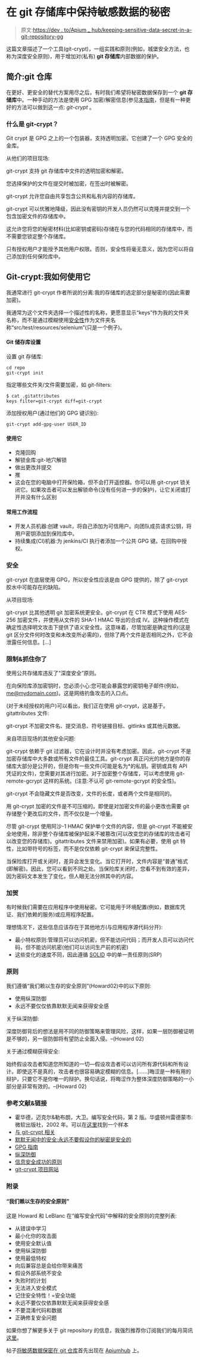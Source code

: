 # 在 git 存储库中保持敏感数据的秘密

> 原文:[https://dev . to/Apium _ hub/keeping-sensitive-data-secret-in-a-git-repository-gg](https://dev.to/apium_hub/keeping-sensitive-data-secret-in-a-git-repository-gg)

这篇文章描述了一个工具(git-crypt)，一组实践和原则(例如，城堡安全方法，也称为深度安全原则)，用于增加对(私有) **git 存储库**内部数据的保护。

## [](#introduction-git-repository)简介:git 仓库

在更好、更安全的替代方案用尽之后，有时我们希望将秘密数据保存到一个 **git 存储库**中。一种手动的方法是使用 GPG 加密/解密信息(参见[本指南](http://www.ianatkinson.net/computing/gnupg.htm)，但是有一种更好的方法可以做到这一点: *git-crypt* 。

### [](#what-is-gitcrypt)什么是 git-crypt？

Git crypt 是 GPG 之上的一个包装器，支持透明加密。它创建了一个 GPG 安全的金库。

从他们的项目现场:

git-crypt 支持 git 存储库中文件的透明加密和解密。

您选择保护的文件在提交时被加密，在签出时被解密。

git-crypt 允许您自由共享包含公共和私有内容的存储库。

git-crypt 可以优雅地降级，因此没有密钥的开发人员仍然可以克隆并提交到一个包含加密文件的存储库中。

这允许您将您的秘密材料(比如密钥或密码)存储在与您的代码相同的存储库中，而不需要您锁定整个存储库。

只有授权用户才能授予其他用户权限。否则，安全性将毫无意义，因为您可以将自己添加到任何保险库中。

## Git-crypt:我如何使用它

我通常进行 git-crypt 作者所说的分离:我的存储库的选定部分是秘密的(因此需要加密)。

我通常为这个文件夹选择一个描述性的名称，更愿意显示“keys”作为我的文件夹名称，而不是通过模糊使用[安全性](https://www.us-cert.gov/bsi/articles/knowledge/principles/never-assuming-that-your-secrets-are-safe)作为文件夹名称“src/test/resources/selenium”(只是一个例子)。

#### [](#git-repository-set-up)Git 储存库设置

设置 git 存储库:

```
cd repo
git-crypt init 
```

指定哪些文件夹/文件需要加密，如 git-filters:

```
$ cat .gitattributes
keys filter=git-crypt diff=git-crypt 
```

添加授权用户(通过他们的 GPG 键识别):

```
git-crypt add-gpg-user USER_ID 
```

#### [](#using-it)使用它

*   克隆回购
*   解锁金库:git-地穴解锁
*   做出更改并提交
*   推
*   这会在您的电脑中打开保险箱，但不会打开遥控器。你可以用 git-crypt 锁关闭它。如果攻击者可以发出解锁命令(没有任何进一步的保护)，让它关闭或打开并没有什么区别

#### [](#common-workflows)常用工作流程

*   开发人员机器:创建 vault，将自己添加为可信用户。向团队成员请求公钥，将用户密钥添加到保险库中。
*   持续集成(CI)机器:为 jenkins/CI 执行者添加一个公共 GPG 键。在回购中授权。

### [](#security)安全

git-crypt 在底层使用 GPG，所以安全性应该是由 GPG 提供的，除了 git-crypt 胶水中可能存在的缺陷。

从项目现场:

git-crypt 比其他透明 git 加密系统更安全。git-crypt 在 CTR 模式下使用 AES-256 加密文件，并使用从文件的 SHA-1 HMAC 导出的合成 IV。这种操作模式在确定性选择明文攻击下提供了语义安全性。这意味着，尽管加密是确定性的(这是 git 区分文件何时改变和未改变所必需的)，但除了两个文件是否相同之外，它不会泄露任何信息。[…]

### [](#limitations-amp-gotchas)限制&抓住你了

使用公共存储库违反了“深度安全”原则。

在向保险库添加密钥时，您必须小心:您可能会暴露您的密钥电子邮件(例如，[me@mydomain.com](mailto:me@mydomain.com))。这是网络钓鱼攻击的入口点。

(对于未经授权的用户)可以看出，我们正在使用 git-crypt，这是基于。gitattributes 文件:

git-crypt 不加密文件名、提交消息、符号链接目标、gitlinks 或其他元数据。

来自项目现场的其他安全问题:

git-crypt 依赖于 git 过滤器，它在设计时并没有考虑加密。因此，git-crypt 不是加密存储库中大多数或所有文件的最佳工具。git-crypt 真正闪光的地方是你的存储库大部分是公开的，但是你有一些文件(可能是名为*的私钥。密钥或具有 API 凭证的文件)，您需要对其进行加密。对于加密整个存储库，可以考虑使用 git-remote-gcrypt 这样的系统。(注意:不认可 git-remote-gcrypt 的安全性)。

git-crypt 不会隐藏文件是否改变，文件的长度，或者两个文件是相同的。

用 git-crypt 加密的文件是不可压缩的。即使是对加密文件的最小更改也需要 git 存储整个更改后的文件，而不仅仅是一个增量。

尽管 git-crypt 使用阿沙-1 HMAC 保护单个文件的内容，但是 git-crypt 不能被安全地使用，除非整个存储库被保护起来不被篡改(可以改变您的存储库的攻击者可以改变您的存储库)。gitattributes 文件来禁用加密)。如果有必要，使用 git 特性，比如带符号的标签，而不是仅仅依赖 git-crypt 来保证完整性。

当保险库打开或关闭时，差异会发生变化。当它打开时，文件内容是“普通”格式(即解密)。因此，您可以看到不同之处。当保险库关闭时，您看不到有效的差异，因为密码文本发生了变化，但人眼无法分辨其中的内容。

### [](#extras)加贺

有时候我们需要在应用程序中使用秘密。它可能用于环境配置(例如，数据库凭证、我们依赖的服务)或应用程序配置。

理想情况下，这些信息应该存在于其他地方(与应用程序源代码分开):

*   最小特权原则:管理员可以访问机密，但不能访问代码；而开发人员可以访问代码，但不能访问机密(他们可以访问生产前的机密)
*   这些变化的速度不同，因此遵循 [SOLID](https://apiumhub.com/tech-blog-barcelona/solid-principles/) 中的单一责任原则(SRP)

### [](#principles)原则

我们遵循“我们赖以生存的安全原则”(Howard02)中的以下原则:

*   使用纵深防御
*   永远不要仅仅依靠默默无闻来获得安全感

关于纵深防御:

深度防御背后的想法是用不同的防御策略来管理风险，这样，如果一层防御被证明是不够的，另一层防御将有望防止全面入侵。–(Howard 02)

关于通过模糊获得安全:

始终假设攻击者知道您所知道的一切—假设攻击者可以访问所有源代码和所有设计。即使这不是真的，攻击者也很容易确定模糊的信息。[……]晦涩是一种有用的辩护，只要它不是你唯一的辩护。换句话说，将晦涩作为整体深度防御策略的一小部分是非常有效的。–(Howard 02)

### [](#references-amp-links)参考文献&链接

*   霍华德，迈克尔&勒布朗，大卫。编写安全代码，第 2 版。华盛顿州雷德蒙市:微软出版社，2002 年。可以在[这里](https://ptgmedia.pearsoncmg.com/images/9780735617223/samplepages/9780735617223.pdf)找到一个样本
*   [与 git-crypt 相关](https://www.agwa.name/git/git-crypt.git/raw/master/README)
*   [默默无闻中的安全:永远不要假设你的秘密是安全的](https://www.us-cert.gov/bsi/articles/knowledge/principles/never-assuming-that-your-secrets-are-safe)
*   [GPG 指南](http://www.ianatkinson.net/computing/gnupg.htm)
*   [纵深防御](https://www.us-cert.gov/bsi/articles/knowledge/principles/defense-in-depth#refs)
*   [信息安全成功的原则](http://www.pearsonitcertification.com/articles/article.aspx?p=2218577&seqNum=8)
*   [git-crypt 项目网站](https://www.agwa.name/projects/git-crypt/)

### [](#appendix)附录

#### [](#the-security-principles-we-live-by)“我们赖以生存的安全原则”

这是 Howard 和 LeBlanc 在“编写安全代码”中解释的安全原则的完整列表:

*   从错误中学习
*   最小化你的攻击面
*   使用安全默认值
*   使用纵深防御
*   使用最低特权
*   向后兼容总是会给你带来痛苦
*   假设外部系统不安全
*   失败时的计划
*   无法进入安全模式
*   记住安全特性！=安全功能
*   永远不要仅仅依靠默默无闻来获得安全感
*   不要混淆代码和数据
*   正确修复安全问题

如果你想了解更多关于 git repository 的信息，我强烈推荐你订阅我们的每月简讯[这里](http://eepurl.com/cC96MY)。

帖子[将敏感数据保密在 git 仓库](https://apiumhub.com/tech-blog-barcelona/keeping-sensitive-data-secret-git-repository/)首先出现在 [Apiumhub](https://apiumhub.com) 上。